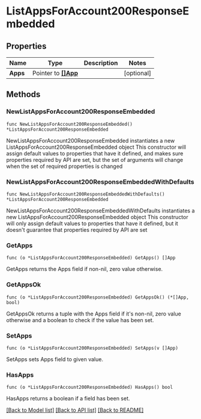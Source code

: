 # ListAppsForAccount200ResponseEmbedded

## Properties

Name | Type | Description | Notes
------------ | ------------- | ------------- | -------------
**Apps** | Pointer to [**[]App**](App.md) |  | [optional] 

## Methods

### NewListAppsForAccount200ResponseEmbedded

`func NewListAppsForAccount200ResponseEmbedded() *ListAppsForAccount200ResponseEmbedded`

NewListAppsForAccount200ResponseEmbedded instantiates a new ListAppsForAccount200ResponseEmbedded object
This constructor will assign default values to properties that have it defined,
and makes sure properties required by API are set, but the set of arguments
will change when the set of required properties is changed

### NewListAppsForAccount200ResponseEmbeddedWithDefaults

`func NewListAppsForAccount200ResponseEmbeddedWithDefaults() *ListAppsForAccount200ResponseEmbedded`

NewListAppsForAccount200ResponseEmbeddedWithDefaults instantiates a new ListAppsForAccount200ResponseEmbedded object
This constructor will only assign default values to properties that have it defined,
but it doesn't guarantee that properties required by API are set

### GetApps

`func (o *ListAppsForAccount200ResponseEmbedded) GetApps() []App`

GetApps returns the Apps field if non-nil, zero value otherwise.

### GetAppsOk

`func (o *ListAppsForAccount200ResponseEmbedded) GetAppsOk() (*[]App, bool)`

GetAppsOk returns a tuple with the Apps field if it's non-nil, zero value otherwise
and a boolean to check if the value has been set.

### SetApps

`func (o *ListAppsForAccount200ResponseEmbedded) SetApps(v []App)`

SetApps sets Apps field to given value.

### HasApps

`func (o *ListAppsForAccount200ResponseEmbedded) HasApps() bool`

HasApps returns a boolean if a field has been set.


[[Back to Model list]](../README.md#documentation-for-models) [[Back to API list]](../README.md#documentation-for-api-endpoints) [[Back to README]](../README.md)


